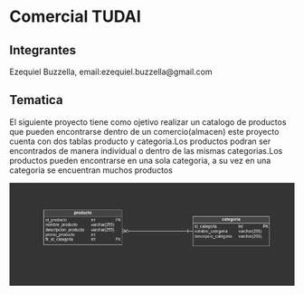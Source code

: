 <h1>Comercial TUDAI</h1>
<h2>Integrantes</h2>
<p>Ezequiel Buzzella, email:ezequiel.buzzella@gmail.com</p>
<h2>Tematica</h2>
<p>El siguiente proyecto tiene como ojetivo realizar un catalogo de productos que pueden encontrarse dentro de un
comercio(almacen) este proyecto cuenta con dos tablas producto y categoria.Los productos podran ser encontrados de manera individual o dentro de las mismas categorias.Los productos pueden encontrarse en una sola categoria, a su vez en una categoria se encuentran muchos productos</p>
<img src="img/image.png">

